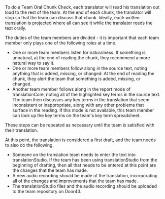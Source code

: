 
To do a Team Oral Chunk Check, each translator will read his translation out loud to the rest of the team. At the end of each chunk, the translator will stop so that the team can discuss that chunk. Ideally, each written translation is projected where all can see it while the translator reads the text orally.  

The duties of the team members are divided - it is important that each team member only plays one of the following roles at a time. 
* One or more team members listen for naturalness. If something is unnatural, at the end of reading the chunk, they recommend a more natural way to say it.
* One or more team members follow along in the source text, noting anything that is added, missing, or changed. At the end of reading the chunk, they alert the team that something is added, missing, or changed.  
* Another team member follows along in the report mode of translationCore, noting all of the highlighted key terms in the source text. The team then discusses any key terms in the translation that seem inconsistent or inappropriate, along with any other problems that surface in the reading. If this mode is not available, this team member can look up the key terms on the team's key term spreadsheet.  

These steps can be repeated as necessary until the team is satisfied with their translation. 

At this point, the translation is considered a first draft, and the team needs to also do the following. 

* Someone on the translation team needs to enter the text into translationStudio. If the team has been using translationStudio from the beginning of drafting, then all that needs to be entered at this point are the changes that the team has made.
* A new audio recording should be made of the translation, incorporating all of the changes and improvements that the team has made.
* The translationStudio files and the audio recording should be uploaded to the team repository on Door43.

